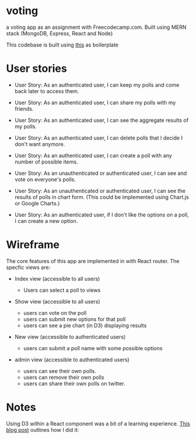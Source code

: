 # voting
a voting app as an assignment with Freecodecamp.com. Built using MERN stack (MongoDB, Express, React and Node)

This codebase is built using [this](https://github.com/sahat/hackathon-starter/tree/es5) as boilerplate

# User stories

  - User Story: As an authenticated user, I can keep my polls and come back later to access them.

  - User Story: As an authenticated user, I can share my polls with my friends.

  - User Story: As an authenticated user, I can see the aggregate results of my polls.

  - User Story: As an authenticated user, I can delete polls that I decide I don't want anymore.

  - User Story: As an authenticated user, I can create a poll with any number of possible items.

  - User Story: As an unauthenticated or authenticated user, I can see and vote on everyone's polls.

  - User Story: As an unauthenticated or authenticated user, I can see the results of polls in chart form. (This could be implemented using Chart.js or Google Charts.)

  - User Story: As an authenticated user, if I don't like the options on a poll, I can create a new option.

# Wireframe

The core features of this app are implemented in with React router. The specfic views are:

 - Index view (accessible to all users)
    - Users can select a poll to views

  - Show view (accessible to all users)
    - users can vote on the poll
    - users can submit new options for that poll
    - users can see a pie chart (in D3) displaying results
  - New view (accessible to authenticated users)
    - users can submit a poll name with some possible options
  - admin view (accessible to authenticated users)
    - users can see their own polls.
    - users can remove their own polls
    - users can share their own polls on twitter.

# Notes

Using D3 within a React component was a bit of a learning experience. [This blog post](http://www.jstoebel.com/getting-react-and-d3-to-play-nice/) outlines how I did it:
